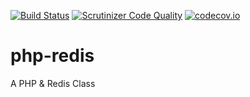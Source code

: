 [![Build Status](https://www.travis-ci.org/caoxiaolin/php-redis.svg?branch=master)](https://www.travis-ci.org/caoxiaolin/php-redis)
[![Scrutinizer Code Quality](https://scrutinizer-ci.com/g/caoxiaolin/php-redis/badges/quality-score.png?b=master)](https://scrutinizer-ci.com/g/caoxiaolin/php-redis/?branch=master)
[![codecov.io](https://codecov.io/github/caoxiaolin/php-redis/coverage.svg?branch=master)](https://codecov.io/github/caoxiaolin/php-redis?branch=master)
# php-redis
A PHP &amp; Redis Class
